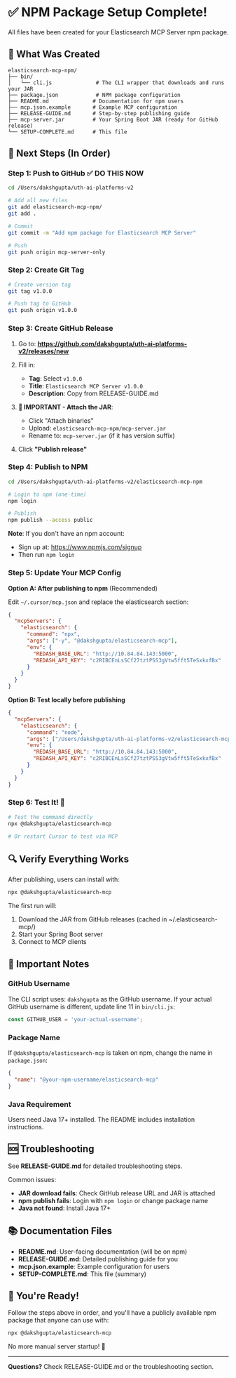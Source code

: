# ✅ NPM Package Setup Complete!

All files have been created for your Elasticsearch MCP Server npm package.

## 📁 What Was Created

```
elasticsearch-mcp-npm/
├── bin/
│   └── cli.js              # The CLI wrapper that downloads and runs your JAR
├── package.json            # NPM package configuration
├── README.md              # Documentation for npm users
├── mcp.json.example       # Example MCP configuration
├── RELEASE-GUIDE.md       # Step-by-step publishing guide
├── mcp-server.jar         # Your Spring Boot JAR (ready for GitHub release)
└── SETUP-COMPLETE.md      # This file
```

## 🎯 Next Steps (In Order)

### Step 1: Push to GitHub ✅ DO THIS NOW

```bash
cd /Users/dakshgupta/uth-ai-platforms-v2

# Add all new files
git add elasticsearch-mcp-npm/
git add .

# Commit
git commit -m "Add npm package for Elasticsearch MCP Server"

# Push
git push origin mcp-server-only
```

### Step 2: Create Git Tag

```bash
# Create version tag
git tag v1.0.0

# Push tag to GitHub
git push origin v1.0.0
```

### Step 3: Create GitHub Release

1. Go to: **https://github.com/dakshgupta/uth-ai-platforms-v2/releases/new**

2. Fill in:
   - **Tag**: Select `v1.0.0`
   - **Title**: `Elasticsearch MCP Server v1.0.0`
   - **Description**: Copy from RELEASE-GUIDE.md

3. **📎 IMPORTANT - Attach the JAR**:
   - Click "Attach binaries"
   - Upload: `elasticsearch-mcp-npm/mcp-server.jar`
   - Rename to: `mcp-server.jar` (if it has version suffix)

4. Click **"Publish release"**

### Step 4: Publish to NPM

```bash
cd /Users/dakshgupta/uth-ai-platforms-v2/elasticsearch-mcp-npm

# Login to npm (one-time)
npm login

# Publish
npm publish --access public
```

**Note**: If you don't have an npm account:
- Sign up at: https://www.npmjs.com/signup
- Then run `npm login`

### Step 5: Update Your MCP Config

**Option A: After publishing to npm** (Recommended)

Edit `~/.cursor/mcp.json` and replace the elasticsearch section:

```json
{
  "mcpServers": {
    "elasticsearch": {
      "command": "npx",
      "args": ["-y", "@dakshgupta/elasticsearch-mcp"],
      "env": {
        "REDASH_BASE_URL": "http://10.84.84.143:5000",
        "REDASH_API_KEY": "c2RIBCEnLsSCf27tztPSS3gVtw5fft5TeSxkxfBx"
      }
    }
  }
}
```

**Option B: Test locally before publishing**

```json
{
  "mcpServers": {
    "elasticsearch": {
      "command": "node",
      "args": ["/Users/dakshgupta/uth-ai-platforms-v2/elasticsearch-mcp-npm/bin/cli.js"],
      "env": {
        "REDASH_BASE_URL": "http://10.84.84.143:5000",
        "REDASH_API_KEY": "c2RIBCEnLsSCf27tztPSS3gVtw5fft5TeSxkxfBx"
      }
    }
  }
}
```

### Step 6: Test It! 🎉

```bash
# Test the command directly
npx @dakshgupta/elasticsearch-mcp

# Or restart Cursor to test via MCP
```

## 🔍 Verify Everything Works

After publishing, users can install with:

```bash
npx @dakshgupta/elasticsearch-mcp
```

The first run will:
1. Download the JAR from GitHub releases (cached in ~/.elasticsearch-mcp/)
2. Start your Spring Boot server
3. Connect to MCP clients

## 📝 Important Notes

### GitHub Username
The CLI script uses: `dakshgupta` as the GitHub username. If your actual GitHub username is different, update line 11 in `bin/cli.js`:

```javascript
const GITHUB_USER = 'your-actual-username';
```

### Package Name
If `@dakshgupta/elasticsearch-mcp` is taken on npm, change the name in `package.json`:

```json
{
  "name": "@your-npm-username/elasticsearch-mcp"
}
```

### Java Requirement
Users need Java 17+ installed. The README includes installation instructions.

## 🆘 Troubleshooting

See **RELEASE-GUIDE.md** for detailed troubleshooting steps.

Common issues:
- **JAR download fails**: Check GitHub release URL and JAR is attached
- **npm publish fails**: Login with `npm login` or change package name
- **Java not found**: Install Java 17+

## 📚 Documentation Files

- **README.md**: User-facing documentation (will be on npm)
- **RELEASE-GUIDE.md**: Detailed publishing guide for you
- **mcp.json.example**: Example configuration for users
- **SETUP-COMPLETE.md**: This file (summary)

## 🎊 You're Ready!

Follow the steps above in order, and you'll have a publicly available npm package that anyone can use with:

```bash
npx @dakshgupta/elasticsearch-mcp
```

No more manual server startup! 🚀

---

**Questions?** Check RELEASE-GUIDE.md or the troubleshooting section.

